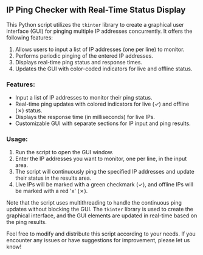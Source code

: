 ## IP Ping Checker with Real-Time Status Display

This Python script utilizes the `tkinter` library to create a graphical user interface (GUI) for pinging multiple IP addresses concurrently. It offers the following features:

1. Allows users to input a list of IP addresses (one per line) to monitor.
2. Performs periodic pinging of the entered IP addresses.
3. Displays real-time ping status and response times.
4. Updates the GUI with color-coded indicators for live and offline status.

### Features:

- Input a list of IP addresses to monitor their ping status.
- Real-time ping updates with colored indicators for live (✓) and offline (✗) status.
- Displays the response time (in milliseconds) for live IPs.
- Customizable GUI with separate sections for IP input and ping results.

### Usage:

1. Run the script to open the GUI window.
2. Enter the IP addresses you want to monitor, one per line, in the input area.
3. The script will continuously ping the specified IP addresses and update their status in the results area.
4. Live IPs will be marked with a green checkmark (✓), and offline IPs will be marked with a red 'x' (✗).

Note that the script uses multithreading to handle the continuous ping updates without blocking the GUI. The `tkinter` library is used to create the graphical interface, and the GUI elements are updated in real-time based on the ping results.

Feel free to modify and distribute this script according to your needs. If you encounter any issues or have suggestions for improvement, please let us know!

